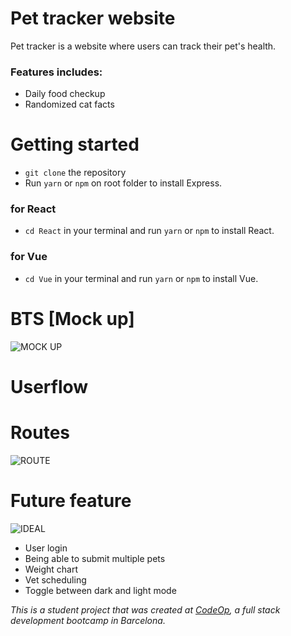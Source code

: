 # Pet tracker website
Pet tracker is a website where users can track their pet's health.
### Features includes:
* Daily food checkup
* Randomized cat facts


# Getting started
* `git clone` the repository
* Run `yarn` or `npm` on root folder to install Express.
### for React
* `cd React` in your terminal and run `yarn` or `npm` to install React.
### for Vue
* `cd Vue` in your terminal and run `yarn` or `npm` to install Vue.

# BTS [Mock up]
![MOCK UP](https://i.imgur.com/sWxiQY9.jpg)

# Userflow

# Routes

![ROUTE](https://i.imgur.com/eG1oFsV.jpg)

# Future feature
![IDEAL](https://i.imgur.com/7M4XTUS.jpg)
* User login
* Being able to submit multiple pets
* Weight chart
* Vet scheduling
* Toggle between dark and light mode


_This is a student project that was created at [CodeOp](http://codeop.tech), a full stack development bootcamp in Barcelona._